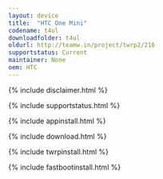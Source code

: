 ```yaml
---
layout: device
title:  "HTC One Mini"
codename: t4ul
downloadfolder: t4ul
oldurl: http://teamw.in/project/twrp2/216
supportstatus: Current
maintainer: None
oem: HTC
---
```


{% include disclaimer.html %}

{% include supportstatus.html %}

{% include appinstall.html %}

{% include download.html %}

{% include twrpinstall.html %}

{% include fastbootinstall.html %}
